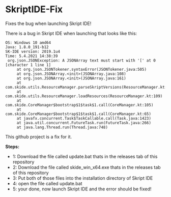 # SkriptIDE-Fix
Fixes the bug when launching Skript IDE!

There is a bug in Skript IDE when launching that looks like this:
```
OS: Windows 10 amd64
Java: 1.8.0_191-b12
SK-IDE version: 2019.1u4
Time: 5.4.2021 14:38:39
 org.json.JSONException: A JSONArray text must start with '[' at 0 [character 1 line 1]
     at org.json.JSONTokener.syntaxError(JSONTokener.java:505)
     at org.json.JSONArray.<init>(JSONArray.java:108)
     at org.json.JSONArray.<init>(JSONArray.java:161)
     at com.skide.utils.ResourceManager.parseSkriptVersions(ResourceManager.kt:31)
     at com.skide.utils.ResourceManager.loadResources(ResourceManager.kt:109)
     at com.skide.CoreManager$bootstrap$1$task$1.call(CoreManager.kt:105)
     at com.skide.CoreManager$bootstrap$1$task$1.call(CoreManager.kt:65)
     at javafx.concurrent.Task$TaskCallable.call(Task.java:1423)
     at java.util.concurrent.FutureTask.run(FutureTask.java:266)
     at java.lang.Thread.run(Thread.java:748)
```
This github project is a fix for it.

**Steps:**

- 1: Download the file called update.bat thats in the releases tab of this repository
- 2: Download the file called skide_win_x64.exe thats in the releases tab of this repository
- 3: Put both of those files into the installation directory of Skript IDE
- 4: open the file called update.bat
- 5: your done, now launch Skript IDE and the error should be fixed!
